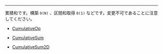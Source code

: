 ____

累積和です。構築 `O(N)` 、区間和取得 `O(1)` などです。変更不可であることに注意してください。

- [CumulativeOp](CumulativeOp.md)

- [CumulativeSum](CumulativeSum_py)

- [CumulativeSum2D](CumulativeSum2D)

